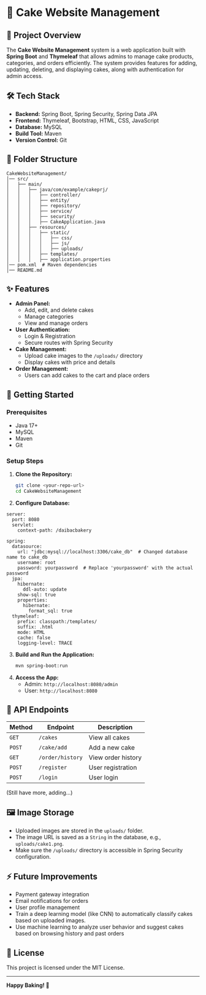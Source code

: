 # 🍰 Cake Website Management

## 📌 Project Overview
The **Cake Website Management** system is a web application built with **Spring Boot** and **Thymeleaf** that allows admins to manage cake products, categories, and orders efficiently. The system provides features for adding, updating, deleting, and displaying cakes, along with authentication for admin access.

## 🛠️ Tech Stack
- **Backend:** Spring Boot, Spring Security, Spring Data JPA
- **Frontend:** Thymeleaf, Bootstrap, HTML, CSS, JavaScript
- **Database:** MySQL
- **Build Tool:** Maven
- **Version Control:** Git

## 📂 Folder Structure
```
CakeWebsiteManagement/
│── src/
│   ├── main/
│   │   ├── java/com/example/cakeprj/
│   │   │   ├── controller/      
│   │   │   ├── entity/        
│   │   │   ├── repository/    
│   │   │   ├── service/       
│   │   │   ├── security/       
│   │   │   ├── CakeApplication.java  
│   │   ├── resources/
│   │   │   ├── static/
│   │   │   │   ├── css/        
│   │   │   │   ├── js/       
│   │   │   │   ├── uploads/   
│   │   │   ├── templates/      
│   │   │   ├── application.properties 
│── pom.xml  # Maven dependencies
│── README.md
```

## ✨ Features
- **Admin Panel:**
  - Add, edit, and delete cakes
  - Manage categories
  - View and manage orders
- **User Authentication:**
  - Login & Registration
  - Secure routes with Spring Security
- **Cake Management:**
  - Upload cake images to the `/uploads/` directory
  - Display cakes with price and details
- **Order Management:**
  - Users can add cakes to the cart and place orders

## 🚀 Getting Started

### Prerequisites
- Java 17+
- MySQL
- Maven
- Git

### Setup Steps
1. **Clone the Repository:**
   ```sh
   git clone <your-repo-url>
   cd CakeWebsiteManagement
   ```
2. **Configure Database:**

```properties
server:
  port: 8080
  servlet:
    context-path: /daibacbakery

spring:
  datasource:
    url: "jdbc:mysql://localhost:3306/cake_db"  # Changed database name to cake_db
    username: root
    password: yourpassword  # Replace 'yourpassword' with the actual password
  jpa:
    hibernate:
      ddl-auto: update
    show-sql: true
    properties:
      hibernate:
        format_sql: true
  thymeleaf:
    prefix: classpath:/templates/
    suffix: .html
    mode: HTML
    cache: false
    logging-level: TRACE
```
3. **Build and Run the Application:**
   ```sh
   mvn spring-boot:run
   ```
4. **Access the App:**
   - Admin: `http://localhost:8080/admin`
   - User: `http://localhost:8080`

## 🔗 API Endpoints
| Method | Endpoint            | Description          |
|--------|---------------------|----------------------|
| `GET`  | `/cakes`            | View all cakes       |
| `POST` | `/cake/add`         | Add a new cake      |
| `GET`  | `/order/history`    | View order history  |
| `POST` | `/register`         | User registration   |
| `POST` | `/login`            | User login          |
(Still have more, adding...)

## 🖼️ Image Storage
- Uploaded images are stored in the `uploads/` folder.
- The image URL is saved as a `String` in the database, e.g., `uploads/cake1.png`.
- Make sure the `/uploads/` directory is accessible in Spring Security configuration.

## ⚡ Future Improvements
- Payment gateway integration
- Email notifications for orders
- User profile management
- Train a deep learning model (like CNN) to automatically classify cakes based on uploaded images.
- Use machine learning to analyze user behavior and suggest cakes based on browsing history and past orders


## 📜 License
This project is licensed under the MIT License.

---
**Happy Baking! 🎂**
